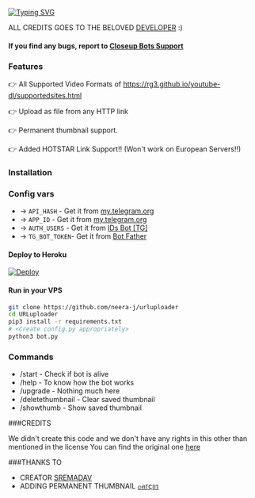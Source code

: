 
[![Typing SVG](https://readme-typing-svg.herokuapp.com?color=%23F7F7F7&size=22&lines=Send+any+direct+download+link+;this+bot+will+upload+it+to+Telegram)](https://github.com/CP-BOTS/Url-uploader)

ALL CREDITS GOES TO THE BELOVED [DEVELOPER](https://github.com/prgofficial) :)


#### If you find any bugs, report to [Closeup Bots Support](https://t.me/cpbotssupport)


### Features

👉 All Supported Video Formats of https://rg3.github.io/youtube-dl/supportedsites.html

👉 Upload as file from any HTTP link

👉 Permanent thumbnail support.

👉 Added HOTSTAR Link Support!!  (Won't work on European Servers!!)



### Installation

### Config vars

* -> `API_HASH`    - Get it from [my.telegram.org](https://my.telegram.org/auth)
* -> `APP_ID`      - Get it from [my.telegram.org](https://my.telegram.org/auth)
* -> `AUTH_USERS`  - Get it from [IDs Bot [TG]](https://telegram.dog/TGIdsBot)
* -> `TG_BOT_TOKEN`- Get it from [Bot Father](https://telegram.dog/BotFather)

#### Deploy to Heroku

[![Deploy](https://www.herokucdn.com/deploy/button.svg)](https://www.heroku.com/deploy?template=https://github.com/tecnokhiladi/urluploader)

#### Run in your VPS
```sh
git clone https://github.com/neera-j/urluploader
cd URLuploader
pip3 install -r requirements.txt
# <Create config.py appropriately>
python3 bot.py
```

### Commands

* /start             - Check if bot is alive
* /help              - To know how the bot works
* /upgrade           - Nothing much here
* /deletethumbnail   - Clear saved thumbnail
* /showthumb         - Show saved thumbnail


###CREDITS

We didn't create this code and we don't have any rights in this other than mentioned in the license 
You can find the original one [here](https://github.com/prgofficial/URLuploader-With-Hotstar)

###THANKS TO
* CREATOR [SREMADAV](https://github.com/SpEcHiDe)
* ADDING PERMANENT THUMBNAIL [๓คгςยร](https://github.com/prgofficial)
